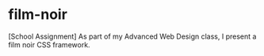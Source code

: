 # film-noir
[School Assignment] As part of my Advanced Web Design class, I present a film noir CSS framework.
